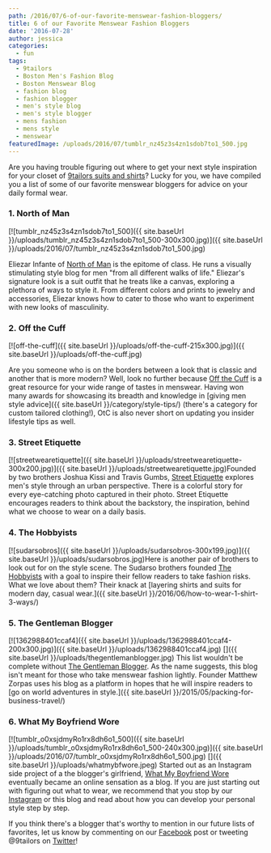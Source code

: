 ```yaml
---
path: /2016/07/6-of-our-favorite-menswear-fashion-bloggers/
title: 6 of our Favorite Menswear Fashion Bloggers
date: '2016-07-28'
author: jessica
categories:
  - fun
tags:
  - 9tailors
  - Boston Men's Fashion Blog
  - Boston Menswear Blog
  - fashion blog
  - fashion blogger
  - men's style blog
  - men's style blogger
  - mens fashion
  - mens style
  - menswear
featuredImage: /uploads/2016/07/tumblr_nz45z3s4zn1sdob7to1_500.jpg
---
```

Are you having trouble figuring out where to get your next style inspiration for your closet of [9tailors suits and shirts](http://www.9tailors.com/?#men)? Lucky for you, we have compiled you a list of some of our favorite menswear bloggers for advice on your daily formal wear.

### 1\. North of Man

[![tumblr_nz45z3s4zn1sdob7to1_500]({{ site.baseUrl }}/uploads/tumblr_nz45z3s4zn1sdob7to1_500-300x300.jpg)]({{ site.baseUrl }}/uploads/2016/07/tumblr_nz45z3s4zn1sdob7to1_500.jpg)

Eliezar Infante of [North of Man](http://www.northofman.com) is the epitome of class. He runs a visually stimulating style blog for men "from all different walks of life." Eliezar's signature look is a suit outfit that he treats like a canvas, exploring a plethora of ways to style it. From different colors and prints to jewelry and accessories, Eliezar knows how to cater to those who want to experiment with new looks of masculinity.

### 2. Off the Cuff

[![off-the-cuff]({{ site.baseUrl }}/uploads/off-the-cuff-215x300.jpg)]({{ site.baseUrl }}/uploads/off-the-cuff.jpg)

Are you someone who is on the borders between a look that is classic and another that is more modern? Well, look no further because [Off the Cuff](http://www.offthecuffdc.com) is a great resource for your wide range of tastes in menswear. Having won many awards for showcasing its breadth and knowledge in [giving men style advice]({{ site.baseUrl }}/category/style-tips/) (there's a category for custom tailored clothing!), OtC is also never short on updating you insider lifestyle tips as well.

### 3\. Street Etiquette

[![streetwearetiquette]({{ site.baseUrl }}/uploads/streetwearetiquette-300x200.jpg)]({{ site.baseUrl }}/uploads/streetwearetiquette.jpg)Founded by two brothers Joshua Kissi and Travis Gumbs, [Street Etiquette](http://streetetiquette.com/) explores men's style through an urban perspective. There is a colorful story for every eye-catching photo captured in their photo. Street Etiquette encourages readers to think about the backstory, the inspiration, behind what we choose to wear on a daily basis.

### 4. The Hobbyists

[![sudarsobros]({{ site.baseUrl }}/uploads/sudarsobros-300x199.jpg)]({{ site.baseUrl }}/uploads/sudarsobros.jpg)Here is another pair of brothers to look out for on the style scene. The Sudarso brothers founded [The Hobbyists](http://sudarsobros.blogspot.com/) with a goal to inspire their fellow readers to take fashion risks. What we love about them? Their knack at [layering shirts and suits for modern day, casual wear.]({{ site.baseUrl }}/2016/06/how-to-wear-1-shirt-3-ways/)

### 5\. The Gentleman Blogger

 [![1362988401ccaf4]({{ site.baseUrl }}/uploads/1362988401ccaf4-200x300.jpg)]({{ site.baseUrl }}/uploads/1362988401ccaf4.jpg) []({{ site.baseUrl }}/uploads/thegentlemanblogger.jpg) This list wouldn't be complete without [The Gentleman Blogger](http://www.thegentlemanblogger.com/). As the name suggests, this blog isn't meant for those who take menswear fashion lightly. Founder Matthew Zorpas uses his blog as a platform in hopes that he will inspire readers to [go on world adventures in style.]({{ site.baseUrl }}/2015/05/packing-for-business-travel/)

### 6\. What My Boyfriend Wore

 [![tumblr_o0xsjdmyRo1rx8dh6o1_500]({{ site.baseUrl }}/uploads/tumblr_o0xsjdmyRo1rx8dh6o1_500-240x300.jpg)]({{ site.baseUrl }}/uploads/2016/07/tumblr_o0xsjdmyRo1rx8dh6o1_500.jpg) []({{ site.baseUrl }}/uploads/whatmybfwore.jpeg) Started out as an Instagram side project of a the blogger's girlfriend, [What My Boyfriend Wore](https://whatmyboyfriendwore.com/) eventually became an online sensation as a blog. If you are just starting out with figuring out what to wear, we recommend that you stop by our [Instagram](https://www.instagram.com/9tailors/) or this blog and read about how you can develop your personal style step by step.

If you think there's a blogger that's worthy to mention in our future lists of favorites, let us know by commenting on our [Facebook](https://www.facebook.com/9tailors/?ref=ts&fref=ts) post or tweeting @9tailors on [Twitter](https://twitter.com/9tailors)!